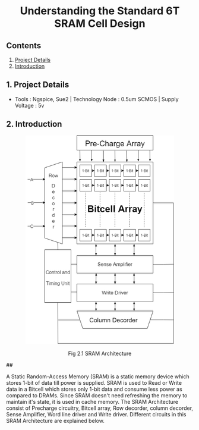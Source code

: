 # <p align="center"> Understanding the Standard 6T SRAM Cell Design </p>
## Contents
1. [Project Details](#1-Project-Details)
2. [Introduction](#1-Introduction)
## 1. Project Details
- Tools : Ngspice, Sue2 | Technology Node : 0.5um SCMOS | Supply Voltage : 5v
## 2. Introduction
<p align="center"> <img width="400" hight="400" src="https://github.com/Khadgaray/6T_SRAM/blob/main/Images/6T_SRAM_Architecture.png" /> </p> 
<p align="center"> Fig 2.1 SRAM Architecture </p>
##
<p>A Static Random-Access Memory (SRAM) is a static memory device which stores 1-bit of data till power is supplied. SRAM is used to Read or Write data in a Bitcell which stores only 1-bit data and consume less power as compared to DRAMs. Since SRAM doesn't need refreshing the memory to maintain it's state, it is used in cache memory. The SRAM Architecture consist of Precharge circuitry, Bitcell array, Row decorder, column decorder, Sense Amplifier, Word line driver and Write driver. Different circuits in this SRAM Architecture are explained below.</p>
